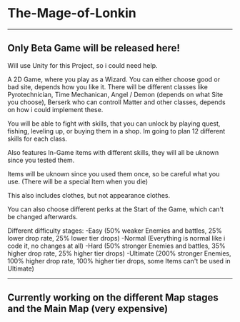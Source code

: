 # The-Mage-of-Lonkin
------
Only Beta Game will be released here!
------

Will use Unity for this Project, so i could need help.

A 2D Game, where you play as a Wizard. You can either choose good or bad site, depends how you like it. There will be different classes like Pyrotechnician, Time Mechanican, Angel / Demon (depends on what Site you choose), Berserk who can controll Matter and other classes, depends on how i could implement these.

You will be able to fight with skills, that you can unlock by playing quest, fishing, leveling up, or buying them in a shop.
Im going to plan 12 different skills for each class.

Also features In-Game items with different skills, they will all be uknown since you tested them.

Items will be uknown since you used them once, so be careful what you use. (There will be a special Item when you die)

This also includes clothes, but not appearance clothes.

You can also choose different perks at the Start of the Game, which can't be changed afterwards.

Different difficulty stages:
-Easy (50% weaker Enemies and battles, 25% lower drop rate, 25% lower tier drops)
-Normal (Everything is normal like i code it, no changes at all)
-Hard (50% stronger Enemies and battles, 35% higher drop rate, 25% higher tier drops)
-Ultimate (200% stronger Enemies, 100% higher drop rate, 100% higher tier drops, some Items can't be used in Ultimate)

-----
Currently working on the different Map stages and the Main Map (very expensive)
-----

